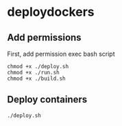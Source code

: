 # deploydockers
## Add permissions
First, add permission exec bash script

    chmod +x ./deploy.sh
    chmod +x ./run.sh
    chmod +x ./build.sh
    
## Deploy containers

    ./deploy.sh

    